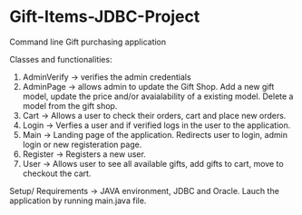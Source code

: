 # Gift-Items-JDBC-Project
Command line Gift purchasing application 

Classes and functionalities:
1. AdminVerify -> verifies the admin credentials
2. AdminPage -> allows admin to update the Gift Shop. Add a new gift model, update the price and/or avaialability of a existing model. Delete a model from the gift shop.
3. Cart -> Allows a user to check their orders, cart and place new orders.
4. Login -> Verfies a user and if verified logs in the user to the application.
5. Main -> Landing page of the application. Redirects user to login, admin login or new registeration page.
6. Register -> Registers a new user.
7. User -> Allows user to see all available gifts, add gifts to cart, move to checkout the cart.

Setup/ Requirements -> JAVA environment, JDBC and Oracle.
Lauch the application by running main.java file.
